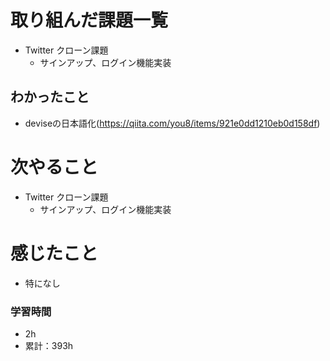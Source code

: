 # 取り組んだ課題一覧

- Twitter クローン課題 
    - サインアップ、ログイン機能実装

## わかったこと

- deviseの日本語化(https://qiita.com/you8/items/921e0dd1210eb0d158df)

# 次やること

- Twitter クローン課題 
    - サインアップ、ログイン機能実装

# 感じたこと

- 特になし

### 学習時間

- 2h
- 累計：393h
